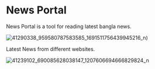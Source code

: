 # News Portal

News Portal is a tool for reading latest bangla news.

  
![41290338_959580787583585_1691511756439945216_n](https://user-images.githubusercontent.com/16235332/45256971-0db72800-b3c0-11e8-8922-d69c1459c12c.png))


 Latest News from different websites.



![41239102_690085628038147_1207606694666829824_n](https://user-images.githubusercontent.com/16235332/45256977-1871bd00-b3c0-11e8-9fce-c6bd4050abc0.png)





